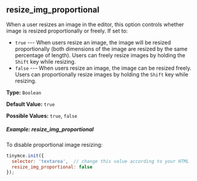 ## resize_img_proportional

When a user resizes an image in the editor, this option controls whether image is resized proportionally or freely. If set to:

- `true` --- When users resize an image, the image will be resized proportionally (both dimensions of the image are resized by the same percentage of length). Users can freely resize images by holding the `Shift` key while resizing.
- `false` --- When users resize an image, the image can be resized freely. Users can proportionally resize images by holding the `Shift` key while resizing.

**Type:** `Boolean`

**Default Value:** `true`

**Possible Values:** `true`, `false`

##### Example: resize_img_proportional

To disable proportional image resizing:

```js
tinymce.init({
  selector: 'textarea',  // change this value according to your HTML
  resize_img_proportional: false
});
```
